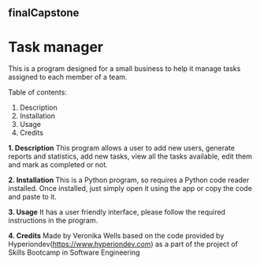## finalCapstone
# Task manager

This is a program designed for a small business to help it manage tasks assigned to each member of a team.

Table of contents:
1. Description
2. Installation
3. Usage
4. Credits


**1. Description**
This program allows a user to add new users, generate reports and statistics, 
add new tasks, view all the tasks available, edit them and mark as completed or not.

**2. Installation**
This is a Python program, so requires a Python code reader installed. Once installed, just simply open it using the app or copy the code and paste to it.

**3. Usage**
It has a user friendly interface, please follow the required instructions in the program.

**4. Credits**
Made by Veronika Wells based on the code provided by Hyperiondev(https://www.hyperiondev.com) as a part of the project of  Skills Bootcamp in Software Engineering
